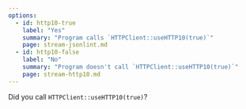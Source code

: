 ```yaml
---
options:
  - id: http10-true
    label: "Yes"
    summary: "Program calls `HTTPClient::useHTTP10(true)`"
    page: stream-jsonlint.md
  - id: http10-false
    label: "No"
    summary: "Program doesn't call `HTTPClient::useHTTP10(true)`"
    page: stream-http10.md
---
```


Did you call `HTTPClient::useHTTP10(true)`?